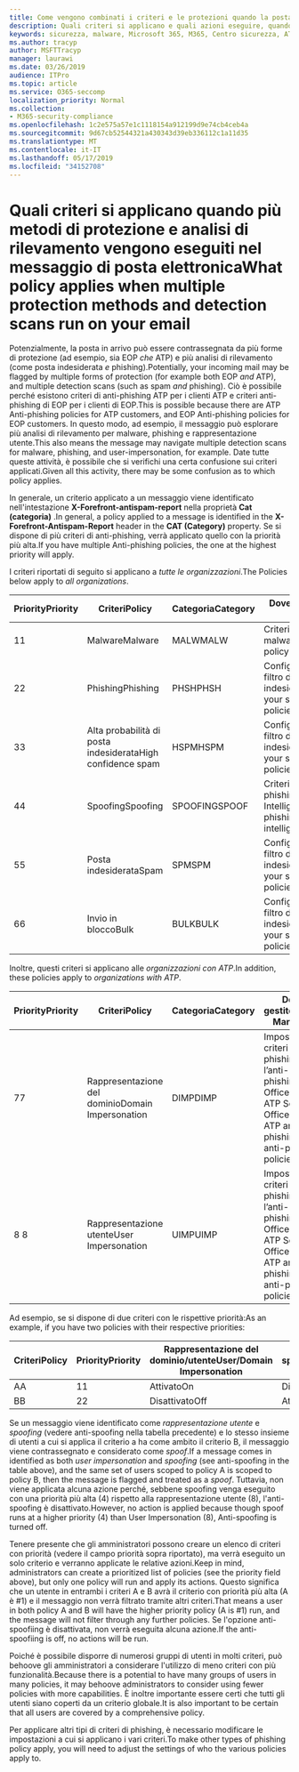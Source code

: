 ```yaml
---
title: Come vengono combinati i criteri e le protezioni quando la posta viene contrassegnata con un contrassegno rosso
description: Quali criteri si applicano e quali azioni eseguire, quando la posta elettronica è contrassegnata da malware, posta indesiderata, posta indesiderata elevata, phishing e bulk da EOP e/o ATP.
keywords: sicurezza, malware, Microsoft 365, M365, Centro sicurezza, ATP, Windows Defender ATP, Office 365 ATP, Azure ATP
ms.author: tracyp
author: MSFTTracyp
manager: laurawi
ms.date: 03/26/2019
audience: ITPro
ms.topic: article
ms.service: O365-seccomp
localization_priority: Normal
ms.collection:
- M365-security-compliance
ms.openlocfilehash: 1c2e575a57e1c1118154a912199d9e74cb4ceb4a
ms.sourcegitcommit: 9d67cb52544321a430343d39eb336112c1a11d35
ms.translationtype: MT
ms.contentlocale: it-IT
ms.lasthandoff: 05/17/2019
ms.locfileid: "34152708"
---
```

# <a name="what-policy-applies-when-multiple-protection-methods-and-detection-scans-run-on-your-email"></a><span data-ttu-id="d90de-104">Quali criteri si applicano quando più metodi di protezione e analisi di rilevamento vengono eseguiti nel messaggio di posta elettronica</span><span class="sxs-lookup"><span data-stu-id="d90de-104">What policy applies when multiple protection methods and detection scans run on your email</span></span>

<span data-ttu-id="d90de-105">Potenzialmente, la posta in arrivo può essere contrassegnata da più forme di protezione (ad esempio, sia EOP *che* ATP) e più analisi di rilevamento (come posta indesiderata *e* phishing).</span><span class="sxs-lookup"><span data-stu-id="d90de-105">Potentially, your incoming mail may be flagged by multiple forms of protection (for example both EOP *and* ATP), and multiple detection scans (such as spam *and* phishing).</span></span> <span data-ttu-id="d90de-106">Ciò è possibile perché esistono criteri di anti-phishing ATP per i clienti ATP e criteri anti-phishing di EOP per i clienti di EOP.</span><span class="sxs-lookup"><span data-stu-id="d90de-106">This is possible because there are ATP Anti-phishing policies for ATP customers, and EOP Anti-phishing policies for EOP customers.</span></span> <span data-ttu-id="d90de-107">In questo modo, ad esempio, il messaggio può esplorare più analisi di rilevamento per malware, phishing e rappresentazione utente.</span><span class="sxs-lookup"><span data-stu-id="d90de-107">This also means the message may navigate multiple detection scans for malware, phishing, and user-impersonation, for example.</span></span> <span data-ttu-id="d90de-108">Date tutte queste attività, è possibile che si verifichi una certa confusione sui criteri applicati.</span><span class="sxs-lookup"><span data-stu-id="d90de-108">Given all this activity, there may be some confusion as to which policy applies.</span></span>

<span data-ttu-id="d90de-109">In generale, un criterio applicato a un messaggio viene identificato nell'intestazione **X-Forefront-antispam-report** nella proprietà **Cat (categoria)** .</span><span class="sxs-lookup"><span data-stu-id="d90de-109">In general, a policy applied to a message is identified in the **X-Forefront-Antispam-Report** header in the **CAT (Category)** property.</span></span> <span data-ttu-id="d90de-110">Se si dispone di più criteri di anti-phishing, verrà applicato quello con la priorità più alta.</span><span class="sxs-lookup"><span data-stu-id="d90de-110">If you have multiple Anti-phishing policies, the one at the highest priority will apply.</span></span>

<span data-ttu-id="d90de-111">I criteri riportati di seguito si applicano a _tutte le organizzazioni_.</span><span class="sxs-lookup"><span data-stu-id="d90de-111">The Policies below apply to _all organizations_.</span></span>

|<span data-ttu-id="d90de-112">Priority</span><span class="sxs-lookup"><span data-stu-id="d90de-112">Priority</span></span> |<span data-ttu-id="d90de-113">Criteri</span><span class="sxs-lookup"><span data-stu-id="d90de-113">Policy</span></span>  |<span data-ttu-id="d90de-114">Categoria</span><span class="sxs-lookup"><span data-stu-id="d90de-114">Category</span></span>  |<span data-ttu-id="d90de-115">Dove gestito</span><span class="sxs-lookup"><span data-stu-id="d90de-115">Where Managed</span></span> |
|---------|---------|---------|---------|
|<span data-ttu-id="d90de-116">1</span><span class="sxs-lookup"><span data-stu-id="d90de-116">1</span></span>     | <span data-ttu-id="d90de-117">Malware</span><span class="sxs-lookup"><span data-stu-id="d90de-117">Malware</span></span>      | <span data-ttu-id="d90de-118">MALW</span><span class="sxs-lookup"><span data-stu-id="d90de-118">MALW</span></span>      | <span data-ttu-id="d90de-119">Criteri anti-malware</span><span class="sxs-lookup"><span data-stu-id="d90de-119">Malware policy</span></span>   |
|<span data-ttu-id="d90de-120">2</span><span class="sxs-lookup"><span data-stu-id="d90de-120">2</span></span>     | <span data-ttu-id="d90de-121">Phishing</span><span class="sxs-lookup"><span data-stu-id="d90de-121">Phishing</span></span>     | <span data-ttu-id="d90de-122">PHSH</span><span class="sxs-lookup"><span data-stu-id="d90de-122">PHSH</span></span>     | <span data-ttu-id="d90de-123">Configurare i criteri di filtro della posta indesiderata</span><span class="sxs-lookup"><span data-stu-id="d90de-123">Configure your spam filter policies</span></span>     |
|<span data-ttu-id="d90de-124">3</span><span class="sxs-lookup"><span data-stu-id="d90de-124">3</span></span>     | <span data-ttu-id="d90de-125">Alta probabilità di posta indesiderata</span><span class="sxs-lookup"><span data-stu-id="d90de-125">High confidence spam</span></span>      | <span data-ttu-id="d90de-126">HSPM</span><span class="sxs-lookup"><span data-stu-id="d90de-126">HSPM</span></span>        | <span data-ttu-id="d90de-127">Configurare i criteri di filtro della posta indesiderata</span><span class="sxs-lookup"><span data-stu-id="d90de-127">Configure your spam filter policies</span></span>        |
|<span data-ttu-id="d90de-128">4</span><span class="sxs-lookup"><span data-stu-id="d90de-128">4</span></span>     | <span data-ttu-id="d90de-129">Spoofing</span><span class="sxs-lookup"><span data-stu-id="d90de-129">Spoofing</span></span>        | <span data-ttu-id="d90de-130">SPOOFING</span><span class="sxs-lookup"><span data-stu-id="d90de-130">SPOOF</span></span>        | <span data-ttu-id="d90de-131">Criteri di anti-phishing, spoofing Intelligence</span><span class="sxs-lookup"><span data-stu-id="d90de-131">Anti-phishing policy, spoof intelligence</span></span>        |
|<span data-ttu-id="d90de-132">5</span><span class="sxs-lookup"><span data-stu-id="d90de-132">5</span></span>     | <span data-ttu-id="d90de-133">Posta indesiderata</span><span class="sxs-lookup"><span data-stu-id="d90de-133">Spam</span></span>         | <span data-ttu-id="d90de-134">SPM</span><span class="sxs-lookup"><span data-stu-id="d90de-134">SPM</span></span>         | <span data-ttu-id="d90de-135">Configurare i criteri di filtro della posta indesiderata</span><span class="sxs-lookup"><span data-stu-id="d90de-135">Configure your spam filter policies</span></span>         |
|<span data-ttu-id="d90de-136">6</span><span class="sxs-lookup"><span data-stu-id="d90de-136">6</span></span>     | <span data-ttu-id="d90de-137">Invio in blocco</span><span class="sxs-lookup"><span data-stu-id="d90de-137">Bulk</span></span>         | <span data-ttu-id="d90de-138">BULK</span><span class="sxs-lookup"><span data-stu-id="d90de-138">BULK</span></span>        | <span data-ttu-id="d90de-139">Configurare i criteri di filtro della posta indesiderata</span><span class="sxs-lookup"><span data-stu-id="d90de-139">Configure your spam filter policies</span></span>         |

<span data-ttu-id="d90de-140">Inoltre, questi criteri si applicano alle _organizzazioni con ATP_.</span><span class="sxs-lookup"><span data-stu-id="d90de-140">In addition, these policies apply to _organizations with ATP_.</span></span>

|<span data-ttu-id="d90de-141">Priority</span><span class="sxs-lookup"><span data-stu-id="d90de-141">Priority</span></span> |<span data-ttu-id="d90de-142">Criteri</span><span class="sxs-lookup"><span data-stu-id="d90de-142">Policy</span></span>  |<span data-ttu-id="d90de-143">Categoria</span><span class="sxs-lookup"><span data-stu-id="d90de-143">Category</span></span>  |<span data-ttu-id="d90de-144">Dove gestito</span><span class="sxs-lookup"><span data-stu-id="d90de-144">Where Managed</span></span> |
|---------|---------|---------|---------|
|<span data-ttu-id="d90de-145">7</span><span class="sxs-lookup"><span data-stu-id="d90de-145">7</span></span>     | <span data-ttu-id="d90de-146">Rappresentazione del dominio</span><span class="sxs-lookup"><span data-stu-id="d90de-146">Domain Impersonation</span></span>         | <span data-ttu-id="d90de-147">DIMP</span><span class="sxs-lookup"><span data-stu-id="d90de-147">DIMP</span></span>         | <span data-ttu-id="d90de-148">Impostare i criteri di anti-phishing e l’anti-phishing di Office 365 ATP </span><span class="sxs-lookup"><span data-stu-id="d90de-148">Set up Office 365 ATP anti-phishing and anti-phishing policies</span></span>        |
|<span data-ttu-id="d90de-149">8 </span><span class="sxs-lookup"><span data-stu-id="d90de-149">8</span></span>     | <span data-ttu-id="d90de-150">Rappresentazione utente</span><span class="sxs-lookup"><span data-stu-id="d90de-150">User Impersonation</span></span>        | <span data-ttu-id="d90de-151">UIMP</span><span class="sxs-lookup"><span data-stu-id="d90de-151">UIMP</span></span>         | <span data-ttu-id="d90de-152">Impostare i criteri di anti-phishing e l’anti-phishing di Office 365 ATP </span><span class="sxs-lookup"><span data-stu-id="d90de-152">Set up Office 365 ATP anti-phishing and anti-phishing policies</span></span>         |

<span data-ttu-id="d90de-153">Ad esempio, se si dispone di due criteri con le rispettive priorità:</span><span class="sxs-lookup"><span data-stu-id="d90de-153">As an example, if you have two policies with their respective priorities:</span></span>

|<span data-ttu-id="d90de-154">Criteri</span><span class="sxs-lookup"><span data-stu-id="d90de-154">Policy</span></span>  |<span data-ttu-id="d90de-155">Priority</span><span class="sxs-lookup"><span data-stu-id="d90de-155">Priority</span></span>  |<span data-ttu-id="d90de-156">Rappresentazione del dominio/utente</span><span class="sxs-lookup"><span data-stu-id="d90de-156">User/Domain Impersonation</span></span>  |<span data-ttu-id="d90de-157">Anti-spoofing</span><span class="sxs-lookup"><span data-stu-id="d90de-157">Anti-spoofing</span></span>  |
|---------|---------|---------|---------|
|<span data-ttu-id="d90de-158">A</span><span class="sxs-lookup"><span data-stu-id="d90de-158">A</span></span>     | <span data-ttu-id="d90de-159">1</span><span class="sxs-lookup"><span data-stu-id="d90de-159">1</span></span>        | <span data-ttu-id="d90de-160">Attivato</span><span class="sxs-lookup"><span data-stu-id="d90de-160">On</span></span>        |<span data-ttu-id="d90de-161">Disattivato</span><span class="sxs-lookup"><span data-stu-id="d90de-161">Off</span></span>         |
|<span data-ttu-id="d90de-162">B</span><span class="sxs-lookup"><span data-stu-id="d90de-162">B</span></span>     | <span data-ttu-id="d90de-163">2</span><span class="sxs-lookup"><span data-stu-id="d90de-163">2</span></span>        | <span data-ttu-id="d90de-164">Disattivato</span><span class="sxs-lookup"><span data-stu-id="d90de-164">Off</span></span>        | <span data-ttu-id="d90de-165">Attivato</span><span class="sxs-lookup"><span data-stu-id="d90de-165">On</span></span>        |

<span data-ttu-id="d90de-166">Se un messaggio viene identificato come _rappresentazione utente_ e _spoofing_ (vedere anti-spoofing nella tabella precedente) e lo stesso insieme di utenti a cui si applica il criterio a ha come ambito il criterio B, il messaggio viene contrassegnato e considerato come _spoof_.</span><span class="sxs-lookup"><span data-stu-id="d90de-166">If a message comes in identified as both _user impersonation_ and _spoofing_ (see anti-spoofing in the table above), and the same set of users scoped to policy A is scoped to policy B, then the message is flagged and treated as a _spoof_.</span></span> <span data-ttu-id="d90de-167">Tuttavia, non viene applicata alcuna azione perché, sebbene spoofing venga eseguito con una priorità più alta (4) rispetto alla rappresentazione utente (8), l'anti-spoofing è disattivato.</span><span class="sxs-lookup"><span data-stu-id="d90de-167">However, no action is applied because though spoof runs at a higher priority (4) than User Impersonation (8), Anti-spoofing is turned off.</span></span>

<span data-ttu-id="d90de-168">Tenere presente che gli amministratori possono creare un elenco di criteri con priorità (vedere il campo priorità sopra riportato), ma verrà eseguito un solo criterio e verranno applicate le relative azioni.</span><span class="sxs-lookup"><span data-stu-id="d90de-168">Keep in mind, administrators can create a prioritized list of policies (see the priority field above), but only one policy will run and apply its actions.</span></span> <span data-ttu-id="d90de-169">Questo significa che un utente in entrambi i criteri A e B avrà il criterio con priorità più alta (A è #1) e il messaggio non verrà filtrato tramite altri criteri.</span><span class="sxs-lookup"><span data-stu-id="d90de-169">That means a user in both policy A and B will have the higher priority policy (A is #1) run, and the message will not filter through any further policies.</span></span> <span data-ttu-id="d90de-170">Se l'opzione anti-spoofiing è disattivata, non verrà eseguita alcuna azione.</span><span class="sxs-lookup"><span data-stu-id="d90de-170">If the anti-spoofiing is off, no actions will be run.</span></span>

<span data-ttu-id="d90de-171">Poiché è possibile disporre di numerosi gruppi di utenti in molti criteri, può behoove gli amministratori a considerare l'utilizzo di meno criteri con più funzionalità.</span><span class="sxs-lookup"><span data-stu-id="d90de-171">Because there is a potential to have many groups of users in many policies, it may behoove administrators to consider using fewer policies with more capabilities.</span></span> <span data-ttu-id="d90de-172">È inoltre importante essere certi che tutti gli utenti siano coperti da un criterio globale.</span><span class="sxs-lookup"><span data-stu-id="d90de-172">It is also important to be certain that all users are covered by a comprehensive policy.</span></span>

<span data-ttu-id="d90de-173">Per applicare altri tipi di criteri di phishing, è necessario modificare le impostazioni a cui si applicano i vari criteri.</span><span class="sxs-lookup"><span data-stu-id="d90de-173">To make other types of phishing policy apply, you will need to adjust the settings of who the various policies apply to.</span></span>



